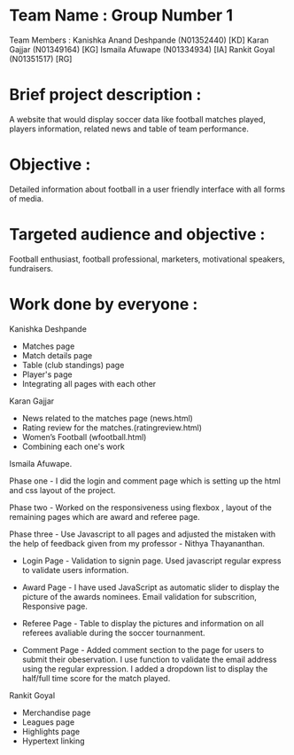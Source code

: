 # Team Name : Group Number 1

Team Members : 
Kanishka Anand Deshpande (N01352440) [KD]
Karan Gajjar (N01349164) [KG]
Ismaila Afuwape (N01334934) [IA]
Rankit Goyal (N01351517) [RG]



# Brief project description :
A website that would display soccer data like football matches played, players information, related news and table of team performance.

# Objective :
Detailed information about football in a user friendly interface with all forms of media. 

# Targeted audience and objective :

Football enthusiast, football professional, marketers, motivational speakers, fundraisers.

# Work done by everyone : 
Kanishka Deshpande
 - Matches page
 - Match details page
 - Table (club standings) page
 - Player's page
 - Integrating all pages with each other

Karan Gajjar
  - News related to the matches page (news.html)
  - Rating review for the matches.(ratingreview.html)
  - Women’s Football (wfootball.html)
  - Combining each one's work 
  

Ismaila Afuwape.

Phase one - I did the login and comment page which is setting up the html and css layout of the project.

Phase two - Worked on the responsiveness using flexbox , layout of the remaining pages which are award and referee page.

Phase three - Use Javascript to all pages and adjusted the mistaken with the help of feedback given from my professor - Nithya Thayananthan.

  - Login Page - Validation to signin page. Used javascript regular express to validate users information.
  
  - Award Page - I have used JavaScript as automatic slider to display the picture of the awards nominees. Email validation for subscrition, Responsive page.
  
  - Referee Page - Table to display the pictures and information on all referees avaliable during the soccer tournanment.
  
  - Comment Page - Added comment section to the page for users to submit their obeservation. I use function to validate the email address using the regular expression. I added a dropdown list to display the half/full time score for the match played.
  
    

Rankit Goyal
  - Merchandise page
  - Leagues page
  - Highlights page
  - Hypertext linking
